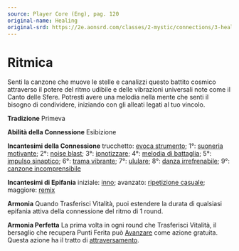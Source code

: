 ```yaml
---
source: Player Core (Eng), pag. 120
original-name: Healing
original-srd: https://2e.aonsrd.com/classes/2-mystic/connections/3-healing
---
```


# Ritmica

Senti la canzone che muove le stelle e canalizzi questo battito cosmico
attraverso il potere del ritmo udibile e delle vibrazioni universali note come
il Canto delle Sfere. Potresti avere una melodia nella mente che senti il
bisogno di condividere, iniziando con gli alleati legati al tuo vincolo.

**Tradizione** Primeva

**Abilità della Connessione** Esibizione

**Incantesimi della Connessione** trucchetto:
[evoca strumento](/incantesimi/evoca-strumento); 1°:
[suoneria motivante](/incantesimi/suoneria-motivante); 2°:
[noise blast](/incantesimi/noise-blast); 3°:
[ipnotizzare](/incantesimi/ipnotizzare); 4°:
[melodia di battaglia](/incantesimi/melodia-di-battaglia); 5°:
[impulso sinaptico](/incantesimi/impulso-sinaptico); 6°:
[trama vibrante](/incantesimi/trama-vibrante); 7°:
[ululare](/incantesimi/ululare); 8°:
[danza irrefrenabile](/incantesimi/danza-irrefrenabile); 9°:
[canzone incomprensibile](/incantesimi/canzone-incomprensibile)

**Incantesimi di Epifania** iniziale: [inno](/incantesimi/inno); avanzato:
[ripetizione casuale](/incantesimi/ripetizione-casuale); maggiore:
[remix](/incantesimi/remix)

**Armonia** Quando Trasferisci Vitalità, puoi estendere la durata di qualsiasi
epifania attiva della connessione del ritmo di 1 round.

**Armonia Perfetta** La prima volta in ogni round che Trasferisci Vitalità, il
bersaglio che recupera Punti Ferita può [Avanzare](/azioni/avanzare) come azione
gratuita. Questa azione ha il tratto di
[attraversamento](/tratti/attraversamento).
